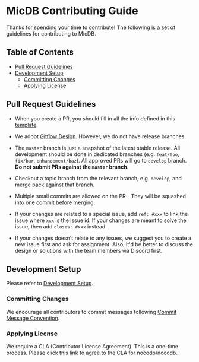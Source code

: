 # MicDB Contributing Guide

Thanks for spending your time to contribute! The following is a set of guidelines for contributing to MicDB. 

## Table of Contents

- [Pull Request Guidelines](#pull-request-guidelines)
- [Development Setup](#development-setup)
  * [Committing Changes](#committing-changes)
  * [Applying License](#applying-license)

## Pull Request Guidelines

- When you create a PR, you should fill in all the info defined in this [template](https://github.com/nocodb/nocodb/blob/master/.github/PULL_REQUEST_TEMPLATE.md).

- We adopt [Gitflow Design](https://www.atlassian.com/git/tutorials/comparing-workflows/gitflow-workflow). However, we do not have release branches. 

- The `master` branch is just a snapshot of the latest stable release. All development should be done in dedicated branches (e.g. `feat/foo`, `fix/bar`, `enhancement/baz`). All approved PRs will go to `develop` branch. **Do not submit PRs against the `master` branch.**

- Checkout a topic branch from the relevant branch, e.g. `develop`, and merge back against that branch.

- Multiple small commits are allowed on the PR - They will be squashed into one commit before merging.

- If your changes are related to a special issue, add `ref: #xxx` to link the issue where `xxx` is the issue id. If your changes are meant to solve the issue, then add `closes: #xxx` instead.

- If your changes doesn't relate to any issues, we suggest you to create a new issue first and ask for assignment. Also, it'd be better to discuss the design or solutions with the team members via Discord first. 

## Development Setup

Please refer to [Development Setup](https://docs.nocodb.com/engineering/development-setup).

### Committing Changes

We encourage all contributors to commit messages following [Commit Message Convention](./COMMIT_CONVENTION.md).

### Applying License

We require a CLA (Contributor License Agreement). This is a one-time process. Please click this [link](https://cla-assistant.io/nocodb/nocodb) to agree to the CLA for nocodb/nocodb. 

